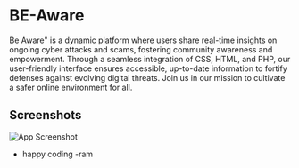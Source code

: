 
# BE-Aware

Be Aware" is a dynamic platform where users share real-time insights on ongoing cyber attacks and scams, fostering community awareness and empowerment. Through a seamless integration of CSS, HTML, and PHP, our user-friendly interface ensures accessible, up-to-date information to fortify defenses against evolving digital threats. Join us in our mission to cultivate a safer online environment for all.
## Screenshots

![App Screenshot]([https://github.com/Ram-Pathuri/XEPT-1.0/blob/main/xept-1.0.png](https://github.com/Ram-Pathuri/Reviews_Blog/blob/main/beaware.png))


- happy coding -ram



